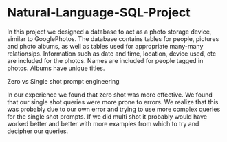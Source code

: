 # Natural-Language-SQL-Project

In this project we designed a database to act as a photo storage device, similar to GooglePhotos. The database contains tables for people, pictures and photo albums, as well as tables used for appropriate many-many relationsips. Information such as date and time, location, device used, etc are included for the photos. Names are included for people tagged in photos. Albums have unique titles.


Zero vs Single shot prompt engineering

In our experience we found that zero shot was more effective. We found that our single shot queries were more prone to errors. We realize that this was probably due to our own error and trying to use more complex queries for the single shot prompts. If we did multi shot it probably would have worked better and better with more examples from which to try and decipher our queries. 